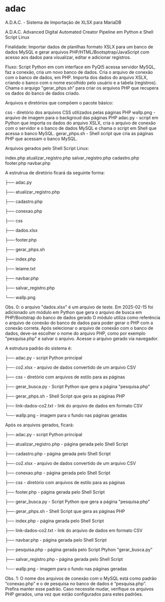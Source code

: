 # adac
A.D.A.C. - Sistema de Importação de XLSX para MariaDB

A.D.A.C.
Advanced Digital Automated Creator
Pipeline em Python e Shell Script Linux

Finalidade:
	Importar dados de planilhas formato XSLX para um banco de dados MySQL e gerar arquivos PHP/HTML/Bootsptrap/JavaScript com acesso aos dados para visualizar, editar e adicionar registros. 

Fluxo:
	Script Python em com interface em PyQt5 acessa servidor MySQL, faz a conexão, cria um novo banco de dados. 
	Cria o arquivo de conexão com o banco de dados, em PHP. Importa dos dados do arquivo XSLX, criando o banco com o nome escolhido pelo usuário e a tabela (registros). 
	Chama o arquigo "gerar_phps.sh" para criar os arquivos PHP que recupera os dados do banco de dados criado. 

Arquivos e diretórios que compõem o pacote básico:

css - diretório dos arquivos CSS utilizados pelas páginas PHP
wallp.png - arquivo de imagem para o backgroud das páginas PHP
adac.py - script em Python que importa os dados do arquivo XSLX, cria o arquivo de conexão
com o servidor e o banco de dados MySQL e chama o script em Shell que acessa o banco MySQL.
gerar_phps.sh - Shell script que cria as páginas PHP que acessam o banco MySQL.

Arquivos gerados pelo Shell Script Linux:

index.php
atualizar_registro.php
salvar_registro.php
cadastro.php
footer.php
navbar.php

A estrutrua de diretório ficará da seguinte forma:

├── adac.py

├── atualizar_registro.php

├── cadastro.php

├── conexao.php

├── css

├── dados.xlsx

├── footer.php

├── gerar_phps.sh

├── index.php

├── leiame.txt

├── navbar.php

├── salvar_registro.php

└── wallp.png

Obs. 0: o arquivo "dados.xlsx" é um arquivo de teste.
	Em 2025-02-15 foi adicionado um módulo em Python que gera o arquivo de busca em PHP/Bootstrap do banco de dados gerado
	O módulo utiliza como referência o arquivo de conexão do banco de dados para poder gerar o PHP com a conexão correta. 
	Após selecionar o arquivo de conexão com o banco de dados, deve-se escolher o nome do arquivo PHP, como por exemplo "pesquisa.php" e salvar o arquivo. Acesse o arquivo gerado via navegador.

A estrutura padrão do sistema é:

├── adac.py - script Python principal

├── co2.xlsx - arquivo de dados convertido de um arquivo CSV

├── css - diretório com arquivos de estilo para as páginas

├── gerar_busca.py - Script Python que gera a página "pesquisa.php"

├── gerar_phps.sh - Shell Script que gera as páginas PHP

├── link-dados-co2.txt - link do arquivo de dados em formato CSV

└── wallp.png - imagem para o fundo nas páginas geradas

Após os arquivos gerados, ficará:


├── adac.py - script Python principal

├── atualizar_registro.php - página gerada pelo Shell Script

├── cadastro.php - página gerada pelo Shell Script

├── co2.xlsx - arquivo de dados convertido de um arquivo CSV

├── conexao.php - página gerada pelo Shell Script

├── css - diretório com arquivos de estilo para as páginas

├── footer.php - página gerada pelo Shell Script

├── gerar_busca.py - Script Python que gera a página "pesquisa.php"

├── gerar_phps.sh - Shell Script que gera as páginas PHP

├── index.php - página gerada pelo Shell Script

├── link-dados-co2.txt - link do arquivo de dados em formato CSV

├── navbar.php - página gerada pelo Shell Script

├── pesquisa.php - página gerada pelo Script Ptyhon "gerar_busca.py"

├── salvar_registro.php - página gerada pelo Shell Script

└── wallp.png - imagem para o fundo nas páginas geradas

Obs. 1: O nome dos arquivos de conexão com o MySQL está como padrão “conexao.php” e o de pesquisa no banco de dados é “pesquisa.php”. Prefira manter esse padrão. Caso necessite mudar, verifique os arquivos PHP gerados, uma vez que estão configurados para estes padrões. 
